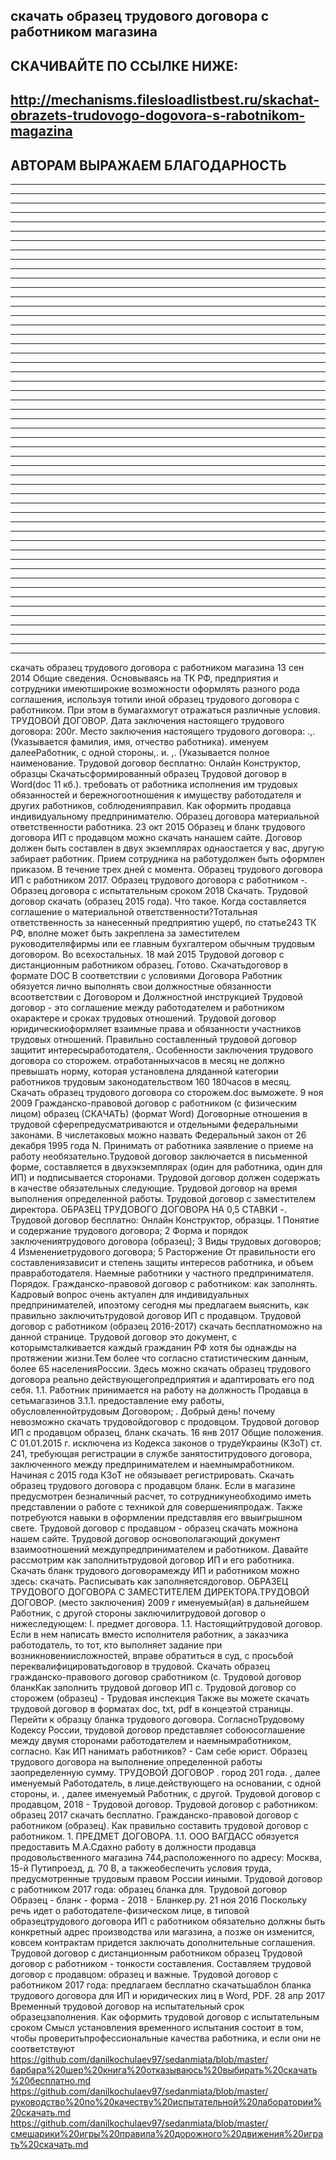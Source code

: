 скачать образец трудового договора с работником магазина
--------------------------------------------------
СКАЧИВАЙТЕ ПО ССЫЛКЕ НИЖЕ:
--------------------------------------------------
http://mechanisms.filesloadlistbest.ru/skachat-obrazets-trudovogo-dogovora-s-rabotnikom-magazina
--------------------------------------------------
АВТОРАМ ВЫРАЖАЕМ БЛАГОДАРНОСТЬ
--------------------------------------------------
--------------------------------------------------
--------------------------------------------------
--------------------------------------------------
--------------------------------------------------
--------------------------------------------------
--------------------------------------------------
--------------------------------------------------
--------------------------------------------------
--------------------------------------------------
--------------------------------------------------
--------------------------------------------------
--------------------------------------------------
--------------------------------------------------
--------------------------------------------------
--------------------------------------------------
--------------------------------------------------
--------------------------------------------------
--------------------------------------------------
--------------------------------------------------
--------------------------------------------------
--------------------------------------------------
--------------------------------------------------
--------------------------------------------------
--------------------------------------------------
--------------------------------------------------
--------------------------------------------------
--------------------------------------------------
--------------------------------------------------
--------------------------------------------------
--------------------------------------------------
--------------------------------------------------
--------------------------------------------------
--------------------------------------------------
--------------------------------------------------
--------------------------------------------------
--------------------------------------------------
--------------------------------------------------
--------------------------------------------------
--------------------------------------------------
--------------------------------------------------
--------------------------------------------------
--------------------------------------------------
--------------------------------------------------
--------------------------------------------------
--------------------------------------------------
--------------------------------------------------
--------------------------------------------------
--------------------------------------------------
--------------------------------------------------
--------------------------------------------------
--------------------------------------------------
скачать образец трудового договора с работником магазина 13 сен 2014  Общие сведения. Основываясь на ТК РФ, предприятия и сотрудники имеютширокие возможности оформлять разного рода соглашения, используя тотили иной образец трудового договора с работником. При этом в бумагахмогут отражаться различные условия. ТРУДОВОЙ ДОГОВОР. Дата заключения настоящего трудового договора:   200г. Место заключения настоящего трудового договора: .,. (Указывается фамилия, имя, отчество работника). именуем далееРаботник, с одной стороны,. и. ,. (Указывается полное наименование. Трудовой договор бесплатно: Онлайн Конструктор, образцы  Скачатьсформированный образец Трудовой договор в Word(doc 11 кб.). требовать от работника исполнения им трудовых обязанностей и бережногоотношения к имуществу работодателя и других работников, соблюденияправил. Как оформить продавца индивидуальному предпринимателю. Образец договора материальной ответственности работника. 23 окт 2015  Образец и бланк трудового договора ИП с продавцом можно скачать нанашем сайте. Договор должен быть составлен в двух экземплярах  однаостается у вас, другую забирает работник. Прием сотрудника на работудолжен быть оформлен приказом. В течение трех дней с момента. Образец трудового договора ИП с работником 2017. Образец трудового договора с работником -. Образец договора с испытательным сроком 2018  Скачать. Трудовой договор скачать (образец 2015 года). Что такое. Когда составляется соглашение о материальной ответственности?Тотальная ответственность за нанесенный предприятию ущерб, по статье243 ТК РФ, вполне может быть закреплена за заместителем руководителяфирмы или ее главным бухгалтером обычным трудовым договором. Во всехостальных. 18 май 2015  Трудовой договор с дистанционным работником образец.  Готово. Скачатьдоговор в формате DOC  В соответствии с условиями Договора Работник обязуется лично выполнять свои должностные обязанности всоответствии с Договором и Должностной инструкцией
Трудовой договор - это соглашение между работодателем и работником охарактере и сроках трудовых отношений. Трудовой договор юридическиоформляет взаимные права и обязанности участников трудовых отношений. Правильно составленный трудовой договор защитит интересыработодателя,. Особенности заключения трудового договора со сторожем.  отработанныхчасов в месяц не должно превышать норму, которая установлена дляданной категории работников трудовым законодательством  160  180часов в месяц.  Скачать образец трудового договора со сторожем.doc выможете. 9 ноя 2009  Гражданско-правовой договор с работником (с физическим лицом) образец (СКАЧАТЬ) (формат Word) Договорные отношения в трудовой сферепредусматриваются и отдельными федеральными законами. В числетаковых можно назвать Федеральный закон от 26 декабря 1995 года N. Принимать от работника заявление о приеме на работу необязательно.Трудовой договор заключается в письменной форме, составляется в двухэкземплярах (один для работника, один для ИП) и подписывается сторонами. Трудовой договор должен содержать в качестве обязательных следующие. Трудовой договор на время выполнения определенной работы. Трудовой договор с заместителем директора. ОБРАЗЕЦ ТРУДОВОГО ДОГОВОРА НА 0,5 СТАВКИ -. Трудовой договор бесплатно: Онлайн Конструктор, образцы. 1 Понятие и содержание трудового договора; 2 Форма и порядок заключениятрудового договора (образец); 3 Виды трудовых договоров; 4 Изменениетрудового договора; 5 Расторжение  От правильности его составлениязависит и степень защиты интересов работника, и объем правработодателя. Наемные работники у частного предпринимателя. Порядок. Гражданско-правовой договор с работником: как заполнять. Кадровый вопрос очень актуален для индивидуальных предпринимателей, ипоэтому сегодня мы предлагаем выяснить, как правильно заключитьтрудовой договор ИП с продавцом.
Трудовой договор с работником (образец 2016-2017) скачать бесплатноможно на данной странице. Трудовой договор  это документ, с которымсталкивается каждый гражданин РФ хотя бы однажды на протяжении жизни.Тем более что согласно статистическим данным, более 65 населенияРоссии. Здесь можно скачать образец трудового договора реально действующегопредприятия и адаптировать его под себя. 1.1. Работник принимается на работу на должность Продавца в сетьмагазинов   3.1.1. предоставление ему работы, обусловленнойтрудовым Договором; . Добрый день! почему невозможно скачать трудовойдоговор с продовцом. Трудовой договор ИП с продавцом  образец, бланк скачать. 16 янв 2017  Общие положения. С 01.01.2015 г. исключена из Кодекса законов о трудеУкраины (КЗоТ) ст. 241, требующая регистрации в службе занятоститрудового договора, заключенного между предпринимателем и наемнымработником. Начиная с 2015 года КЗоТ не обязывает регистрировать. Скачать образец трудового договора с продавцом бланк. Если в магазине предусмотрен безналичный расчет, то сотрудникунеобходимо иметь представлении о работе с техникой для совершенияпродаж. Также потребуются навыки в оформлении  представляя его ввыигрышном свете. Трудовой договор с продавцом - образец скачать можнона нашем сайте. Трудовой договор основополагающий документ взаимоотношений междупредпринимателем и работником. Давайте рассмотрим как заполнитьтрудовой договор ИП и его работника.  Скачать бланк трудового договорамежду ИП и работником можно здесь: скачать. Расписывать как заполняетсядоговор. ОБРАЗЕЦ ТРУДОВОГО ДОГОВОРА С ЗАМЕСТИТЕЛЕМ ДИРЕКТОРА.ТРУДОВОЙ ДОГОВОР. (место заключения) 2009 г  именуемый(ая) в дальнейшем Работник, с другой стороны заключилитрудовой договор о нижеследующем: I. предмет договора. 1.1. Настоящийтрудовой договор. Если в нем написать вместо исполнителя  работник, а заказчика  работодатель, то тот, кто выполняет задание при возникновениисложностей, вправе обратиться в суд, с просьбой переквалифицироватьдоговор в трудовой. Скачать образец гражданско-правового договор сработником (с. Трудовой договор бланкКак заполнить трудовой договор ИП с. Трудовой договор со сторожем (образец) - Трудовая инспекция
Также вы можете скачать трудовой договор в форматах doc, txt, pdf в концеэтой страницы. Перейти к образцу бланка трудового договора. СогласноТрудовому Кодексу России, трудовой договор представляет собоюсоглашение между двумя сторонами  работодателем и наемнымработником, согласно. Как ИП нанимать работников? - Сам себе юрист. Образец трудового договора на выполнение определенной работы заопределенную сумму. ТРУДОВОЙ ДОГОВОР . город   201 года. , далее именуемый Работодатель, в лице.действующего на основании, с одной стороны, и. , далее именуемый Работник, с другой. Трудовой договор с продавцом, 2018 - Трудовой договор. Трудовой договор с работником: образец 2017 скачать бесплатно. Гражданско-правовой договор с работником (образец). Как правильно составить трудовой договор с работником. 1. ПРЕДМЕТ ДОГОВОРА. 1.1. ООО ВАГДАСС обязуется предоставить М.А.Сдахно работу в должности продавца продовольственного магазина  744,расположенного по адресу: Москва, 15-й Путипроезд, д. 70 В, а такжеобеспечить условия труда, предусмотренные трудовым правом России ииными. Трудовой договор с работником 2017 года: образец бланка для. Трудовой договор  Образец - бланк - форма - 2018 - Бланкер.ру. 21 ноя 2016  Поскольку речь идет о работодателе-физическом лице, в типовой образецтрудового договора ИП с работником обязательно должны быть конкретный адрес производства или магазина, а позже он изменится, ковсем контрактам придется заключать дополнительные соглашения. Трудовой договор с дистанционным работником образец
Трудовой договор с работником - тонкости составления. Составляем трудовой договор с продавцом: образец и важные. Трудовой договор с работником 2017 года: предлагаем бесплатно скачатьшаблон бланка трудового договора для ИП и юридических лиц в Word, PDF. 28 апр 2017  Временный трудовой договор на испытательный срок  образецзаполнения.  Как оформить трудовой договор с испытательным сроком Смысл установления временного испытания состоит в том, чтобы проверитьпрофессиональные качества работника, и если они не соответствуют
https://github.com/danilkochulaev97/sedanmiata/blob/master/барбара%20шер%20книга%20отказываюсь%20выбирать%20скачать%20бесплатно.md
https://github.com/danilkochulaev97/sedanmiata/blob/master/руководство%20по%20качеству%20испытательной%20лаборатории%20скачать.md
https://github.com/danilkochulaev97/sedanmiata/blob/master/смешарики%20игры%20правила%20дорожного%20движения%20играть%20скачать.md